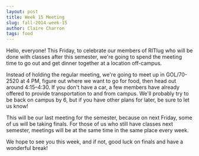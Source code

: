 ```yaml
---
layout: post
title: Week 15 Meeting
slug: fall-2014-week-15
author: Claire Charron
tags: food
---
```


Hello, everyone! This Friday, to celebrate our members of RITlug who will be done with classes after this semester, we're going to spend the meeting time to go out and get dinner together at a location off-campus.

Instead of holding the regular meeting, we're going to meet up in GOL/70-2520 at 4 PM, figure out where we want to go for food, then head out around 4:15–4:30. If you don't have a car, a few members have already offered to provide transportation to and from campus. We'll probably try to be back on campus by 6, but if you have other plans for later, be sure to let us know!

This will be our last meeting for the semester, because on next Friday, some of us will be taking finals. For those of us who still have classes next semester, meetings will be at the same time in the same place every week.

We hope to see you this week, and if not, good luck on finals and have a wonderful break!
